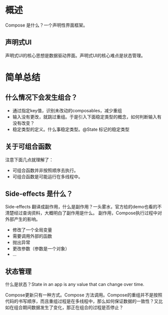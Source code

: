 # 概述

Compose 是什么？一个声明性界面框架。
## 声明式UI

声明式UI的核心思想是数据驱动界面。声明式UI的核心难点是状态管理。

# 简单总结

## 什么情况下会发生组合？

- 通过指定key值，识别未改动的composables，减少重组
- 输入没有更改，就跳过重组。于是引入下面稳定类型的概念，如何判断输入有没有改变？
- 稳定类型的定义。什么事稳定类型。@State 标记的稳定类型


## 关于可组合函数

注意下面几点就理解了：

- 可组合函数并非按照顺序去执行。
- 可组合函数是可能运行在多线程中。

## Side-effects 是什么？

Side-effects 翻译成副作用，什么是副作用？一头雾水，官方给的demo也看的不清楚经过查询资料，大概明白了副作用是什么。
副作用，Compose执行过程中对外部产生的影响。

- 修改了一个全局变量
- 需要调用外部的函数
- 抛出异常
- 更改参数（参数是一个对象）
- ...

## 状态管理

什么是状态？State in an app is any value that can change over time.

Compose更新只有一种方式。Compose 方法调用。Compose的重组并不是按照代码的书写顺序，而且重组过程是在多线程中，那么如何保证数据的一致性？又比如在组合期间数据发生了变化，那正在组合的过程是否停止？
